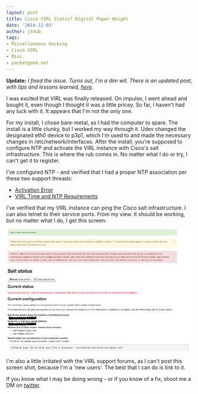 ```yaml
---
layout: post
title: Cisco VIRL Status? Digital Paper Weight
date: '2014-12-03'
author: jtdub
tags:
- Miscellaneous Hacking
- Cisco VIRL
- Misc.
- packetgeek.net
---
```

**Update:** *I fixed the issue. Turns out, I'm a dim wit. There is an updated post, with tips and lessons learned, [here](http://www.packetgeek.net/2014/12/cisco-virl-bare-metal-install-tips-and-lessons-learned/)*.

I was excited that VIRL was finally released. On impulse, I went ahead and bought it, even though I thought it was a little pricey. So far, I haven't had any luck with it. It appears that I'm not the only one.

For my install, I chose bare-metal, as I had the computer to spare. The install is a little clunky, but I worked my way through it. Udev changed the designated eth0 device to p3p1, which I'm used to and made the necessary changes in /etc/network/interfaces. After the install, you're supposed to configure NTP and activate the VIRL instance with Cisco's salt infrastructure. This is where the rub comes in. No matter what I do or try, I can't get it to register.

I've configured NTP - and verified that I had a proper NTP association per these two support threads:

* [Activation Error](http://community.dev-innovate.com/t/activation-error/743)
* [VIRL Time and NTP Requirements](http://community.dev-innovate.com/t/virl-time-and-ntp-requirements/783)

I've verified that my VIRL instance can ping the Cisco salt infrastructure. I can also telnet to their service ports. From my view. It should be working, but no matter what I do, I get this screen:

<img src="/images/Screen-Shot-2014-12-03-at-3.57.52-AM.png"/>

I'm also a little irritated with the VIRL support forums, as I can't post this screen shot, because I'm a 'new users'. The best that I can do is link to it.

If you know what I may be doing wrong - or if you know of a fix, shoot me a DM on [twitter](http://twitter.com/packetgeeknet).
